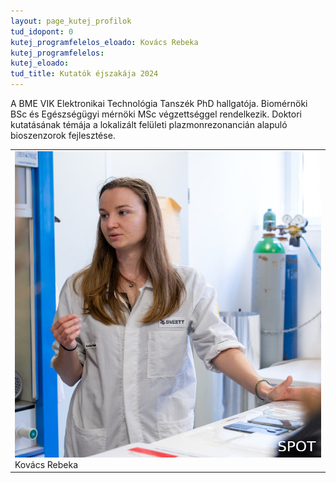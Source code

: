 ```yaml
---
layout: page_kutej_profilok
tud_idopont: 0
kutej_programfelelos_eloado: Kovács Rebeka
kutej_programfelelos: 
kutej_eloado:
tud_title: Kutatók éjszakája 2024
---
```


A BME VIK Elektronikai Technológia Tanszék PhD hallgatója. Biomérnöki BSc és Egészségügyi mérnöki MSc végzettséggel rendelkezik. Doktori kutatásának témája a lokalizált felületi plazmonrezonancián alapuló bioszenzorok fejlesztése. 

<table class="picture">
<tr>
<td>

<div class="gallery">
    <img src="images/Kovacs_Rebeka.jpg" max-width="250" max-height="200">
  <div class="desc">Kovács Rebeka</div>
</div>

</td>
</tr>
</table>
